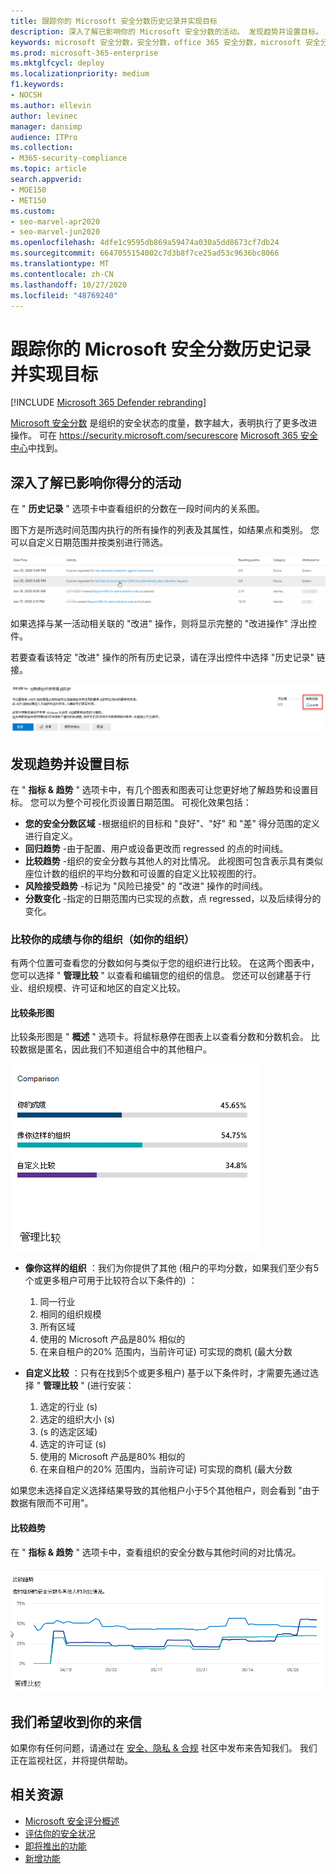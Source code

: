 ```yaml
---
title: 跟踪你的 Microsoft 安全分数历史记录并实现目标
description: 深入了解已影响你的 Microsoft 安全分数的活动。 发现趋势并设置目标。
keywords: microsoft 安全分数，安全分数，office 365 安全分数，microsoft 安全分数，microsoft 365 安全中心，改进操作
ms.prod: microsoft-365-enterprise
ms.mktglfcycl: deploy
ms.localizationpriority: medium
f1.keywords:
- NOCSH
ms.author: ellevin
author: levinec
manager: dansimp
audience: ITPro
ms.collection:
- M365-security-compliance
ms.topic: article
search.appverid:
- MOE150
- MET150
ms.custom:
- seo-marvel-apr2020
- seo-marvel-jun2020
ms.openlocfilehash: 4dfe1c9595db869a59474a030a5dd8673cf7db24
ms.sourcegitcommit: 6647055154002c7d3b8f7ce25ad53c9636bc8066
ms.translationtype: MT
ms.contentlocale: zh-CN
ms.lasthandoff: 10/27/2020
ms.locfileid: "48769240"
---
```

# <a name="track-your-microsoft-secure-score-history-and-meet-goals"></a>跟踪你的 Microsoft 安全分数历史记录并实现目标

[!INCLUDE [Microsoft 365 Defender rebranding](../includes/microsoft-defender.md)]


[Microsoft 安全分数](microsoft-secure-score.md) 是组织的安全状态的度量，数字越大，表明执行了更多改进操作。 可在 https://security.microsoft.com/securescore [Microsoft 365 安全中心](overview-security-center.md)中找到。

## <a name="gain-insights-into-activity-that-has-affected-your-score"></a>深入了解已影响你得分的活动

在 " **历史记录** " 选项卡中查看组织的分数在一段时间内的关系图。

图下方是所选时间范围内执行的所有操作的列表及其属性，如结果点和类别。 您可以自定义日期范围并按类别进行筛选。

![活动历史记录](../../media/secure-score/secure-score-history-activity.png)

如果选择与某一活动相关联的 "改进" 操作，则将显示完整的 "改进操作" 浮出控件。

若要查看该特定 "改进" 操作的所有历史记录，请在浮出控件中选择 "历史记录" 链接。

![改进操作历史记录](../../media/secure-score/secure-score-history-flyout.png)

## <a name="discover-trends-and-set-goals"></a>发现趋势并设置目标

在 " **指标 & 趋势** " 选项卡中，有几个图表和图表可让您更好地了解趋势和设置目标。 您可以为整个可视化页设置日期范围。 可视化效果包括：

* **您的安全分数区域** -根据组织的目标和 "良好"、"好" 和 "差" 得分范围的定义进行自定义。
* **回归趋势** -由于配置、用户或设备更改而 regressed 的点的时间线。  
* **比较趋势** -组织的安全分数与其他人的对比情况。 此视图可包含表示具有类似座位计数的组织的平均分数和可设置的自定义比较视图的行。
* **风险接受趋势** -标记为 "风险已接受" 的 "改进" 操作的时间线。
* **分数变化** -指定的日期范围内已实现的点数，点 regressed，以及后续得分的变化。

### <a name="compare-your-score-to-organizations-like-yours"></a>比较你的成绩与你的组织（如你的组织）

有两个位置可查看您的分数如何与类似于您的组织进行比较。 在这两个图表中，您可以选择 " **管理比较** " 以查看和编辑您的组织的信息。 您还可以创建基于行业、组织规模、许可证和地区的自定义比较。

#### <a name="comparison-bar-chart"></a>比较条形图

比较条形图是 " **概述** " 选项卡。将鼠标悬停在图表上以查看分数和分数机会。 比较数据是匿名，因此我们不知道组合中的其他租户。

![相似组织分数的条形图](../../media/secure-score/secure-score-comparison-bar.png)

- **像你这样的组织** ：我们为你提供了其他 (租户的平均分数，如果我们至少有5个或更多租户可用于比较符合以下条件的) ：
    1. 同一行业
    2. 相同的组织规模
    3. 所有区域
    4. 使用的 Microsoft 产品是80% 相似的
    5. 在来自租户的20% 范围内，当前许可证) 可实现的商机 (最大分数

- **自定义比较** ：只有在找到5个或更多租户) 基于以下条件时，才需要先通过选择 " **管理比较** " (进行安装：
    1. 选定的行业 (s) 
    2. 选定的组织大小 (s) 
    3.  (s 的选定区域) 
    4. 选定的许可证 (s) 
    5. 使用的 Microsoft 产品是80% 相似的
    6. 在来自租户的20% 范围内，当前许可证) 可实现的商机 (最大分数

如果您未选择自定义选择结果导致的其他租户小于5个其他租户，则会看到 "由于数据有限而不可用"。

#### <a name="comparison-trend"></a>比较趋势

在 " **指标 & 趋势** " 选项卡中，查看组织的安全分数与其他时间的对比情况。

![一段时间内相似组织分数的线形图](../../media/secure-score/secure-score-comparison-trend.png)

## <a name="we-want-to-hear-from-you"></a>我们希望收到你的来信

如果你有任何问题，请通过在 [安全、隐私 & 合规](https://techcommunity.microsoft.com/t5/Security-Privacy-Compliance/bd-p/security_privacy) 社区中发布来告知我们。 我们正在监视社区，并将提供帮助。

## <a name="related-resources"></a>相关资源

- [Microsoft 安全评分概述](microsoft-secure-score.md)
- [评估你的安全状况](microsoft-secure-score-improvement-actions.md)
- [即将推出的功能](microsoft-secure-score-whats-coming.md)
- [新增功能](microsoft-secure-score-whats-new.md)
